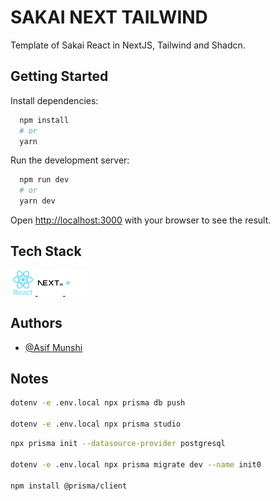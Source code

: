 # SAKAI NEXT TAILWIND

Template of Sakai React in NextJS, Tailwind and Shadcn.

## Getting Started

Install dependencies:

```bash
  npm install
  # or
  yarn
```

Run the development server:

```bash
  npm run dev
  # or
  yarn dev
```

Open [http://localhost:3000](http://localhost:3000) with your browser to see the result.

## Tech Stack

<a href="https://react.dev/" target="_blank" rel="noreferrer"> <img src="https://raw.githubusercontent.com/devicons/devicon/master/icons/react/react-original-wordmark.svg" alt="react" width="40" height="40"/> </a>
<a href="https://nextjs.org/" target="_blank" rel="noreferrer"> <img src="https://raw.githubusercontent.com/devicons/devicon/master/icons/nextjs/nextjs-original-wordmark.svg" alt="nextjs" width="40" height="40"/> </a>
<a href="https://tailwindcss.com/" target="_blank" rel="noreferrer"> <img src="https://raw.githubusercontent.com/devicons/devicon/master/icons/tailwindcss/tailwindcss-original-wordmark.svg" alt="tailwind" width="40" height="40"/> </a>

## Authors

- [@Asif Munshi](https://www.github.com/asif-munshi)

## Notes

```bash
dotenv -e .env.local npx prisma db push

dotenv -e .env.local npx prisma studio
```

```bash
npx prisma init --datasource-provider postgresql

dotenv -e .env.local npx prisma migrate dev --name init0

npm install @prisma/client
```
